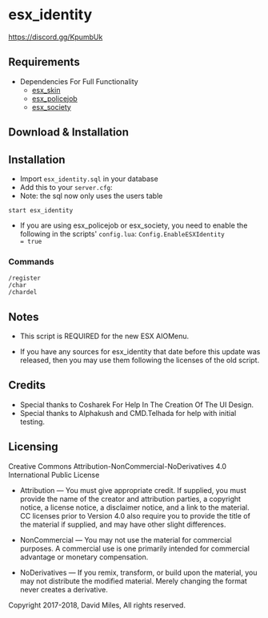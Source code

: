 # esx_identity

https://discord.gg/KpumbUk

## Requirements
* Dependencies For Full Functionality
  * [esx_skin](https://github.com/ESX-Org/esx_skin)
  * [esx_policejob](https://github.com/ESX-Org/esx_policejob)
  * [esx_society](https://github.com/ESX-Org/esx_society)

## Download & Installation

## Installation
- Import `esx_identity.sql` in your database
- Add this to your `server.cfg`:
- Note: the sql now only uses the users table
```
start esx_identity
```

- If you are using esx_policejob or esx_society, you need to enable the following in the scripts' `config.lua`:
```Config.EnableESXIdentity          = true```

### Commands
```
/register
/char
/chardel
```

## Notes

* This script is REQUIRED for the new ESX AIOMenu.

* If you have any sources for esx_identity that date before this update was released, then you may use them following the licenses of the old script.

## Credits

* Special thanks to Cosharek For Help In The Creation Of The UI Design.
* Special thanks to Alphakush and CMD.Telhada for help with initial testing.

## Licensing

Creative Commons Attribution-NonCommercial-NoDerivatives 4.0 International Public License

* Attribution — You must give appropriate credit. If supplied, you must provide the name of the creator and attribution parties, a copyright notice, a license notice, a disclaimer notice, and a link to the material. CC licenses prior to Version 4.0 also require you to provide the title of the material if supplied, and may have other slight differences.

* NonCommercial — You may not use the material for commercial purposes. A commercial use is one primarily intended for commercial advantage or monetary compensation.

* NoDerivatives — If you remix, transform, or build upon the material, you may not distribute the modified material. Merely changing the format never creates a derivative.

Copyright 2017-2018, David Miles, All rights reserved.
